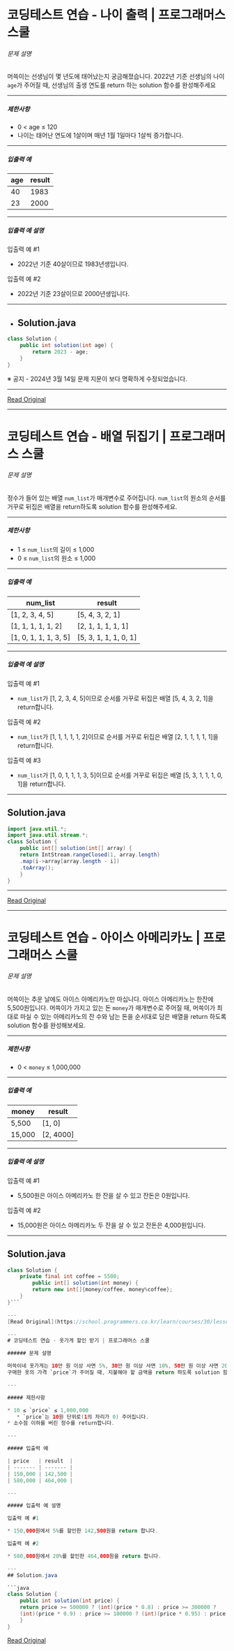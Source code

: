 # 코딩테스트 연습 - 나이 출력 | 프로그래머스 스쿨
###### 문제 설명

머쓱이는 선생님이 몇 년도에 태어났는지 궁금해졌습니다. 2022년 기준 선생님의 나이 `age`가 주어질 때, 선생님의 출생 연도를 return 하는 solution 함수를 완성해주세요

---

##### 제한사항

* 0 < age ≤ 120
* 나이는 태어난 연도에 1살이며 매년 1월 1일마다 1살씩 증가합니다.

---

##### 입출력 예

| age | result |
| --- | ------ |
| 40  | 1983   |
| 23  | 2000   |

---

##### 입출력 예 설명

입출력 예 #1

* 2022년 기준 40살이므로 1983년생입니다.

입출력 예 #2

* 2022년 기준 23살이므로 2000년생입니다.

---
* ## Solution.java

```java
class Solution {
    public int solution(int age) {
        return 2023 - age;
    }
}
```

※ 공지 - 2024년 3월 14일 문제 지문이 보다 명확하게 수정되었습니다.

---
[Read Original](https://school.programmers.co.kr/learn/courses/30/lessons/120820)

---
# 코딩테스트 연습 - 배열 뒤집기 | 프로그래머스 스쿨

###### 문제 설명

정수가 들어 있는 배열 `num_list`가 매개변수로 주어집니다. `num_list`의 원소의 순서를 거꾸로 뒤집은 배열을 return하도록 solution 함수를 완성해주세요.

---

##### 제한사항

* 1 ≤ `num_list`의 길이 ≤ 1,000
* 0 ≤ `num_list`의 원소 ≤ 1,000

---

##### 입출력 예

| num\_list               | result                  |
| ----------------------- | ----------------------- |
| \[1, 2, 3, 4, 5\]       | \[5, 4, 3, 2, 1\]       |
| \[1, 1, 1, 1, 1, 2\]    | \[2, 1, 1, 1, 1, 1\]    |
| \[1, 0, 1, 1, 1, 3, 5\] | \[5, 3, 1, 1, 1, 0, 1\] |

---

##### 입출력 예 설명

입출력 예 #1

* `num_list`가 \[1, 2, 3, 4, 5\]이므로 순서를 거꾸로 뒤집은 배열 \[5, 4, 3, 2, 1\]을 return합니다.

입출력 예 #2

* `num_list`가 \[1, 1, 1, 1, 1, 2\]이므로 순서를 거꾸로 뒤집은 배열 \[2, 1, 1, 1, 1, 1\]을 return합니다.

입출력 예 #3

* `num_list`가 \[1, 0, 1, 1, 1, 3, 5\]이므로 순서를 거꾸로 뒤집은 배열 \[5, 3, 1, 1, 1, 0, 1\]을 return합니다.

---
## Solution.java

```java
import java.util.*;
import java.util.stream.*;
class Solution {
    public int[] solution(int[] array) {
	return IntStream.rangeClosed(1, array.length)
    .map(i->array[array.length - i])
    .toArray();
    }
}
```


---
[Read Original](https://school.programmers.co.kr/learn/courses/30/lessons/120821)

---
# 코딩테스트 연습 - 아이스 아메리카노 | 프로그래머스 스쿨
###### 문제 설명

머쓱이는 추운 날에도 아이스 아메리카노만 마십니다. 아이스 아메리카노는 한잔에 5,500원입니다. 머쓱이가 가지고 있는 돈 `money`가 매개변수로 주어질 때, 머쓱이가 최대로 마실 수 있는 아메리카노의 잔 수와 남는 돈을 순서대로 담은 배열을 return 하도록 solution 함수를 완성해보세요.

---

##### 제한사항

* 0 < `money` ≤ 1,000,000

---

##### 입출력 예

| money  | result      |
| ------ | ----------- |
| 5,500  | \[1, 0\]    |
| 15,000 | \[2, 4000\] |

---

##### 입출력 예 설명

입출력 예 #1

* 5,500원은 아이스 아메리카노 한 잔을 살 수 있고 잔돈은 0원입니다.

입출력 예 #2

* 15,000원은 아이스 아메리카노 두 잔을 살 수 있고 잔돈은 4,000원입니다.

---
## Solution.java

```java
class Solution {
    private final int coffee = 5500;
	    public int[] solution(int money) {
        return new int[]{money/coffee, money%coffee};
    }
}```

---
[Read Original](https://school.programmers.co.kr/learn/courses/30/lessons/120819)

---
# 코딩테스트 연습 - 옷가게 할인 받기 | 프로그래머스 스쿨

###### 문제 설명

머쓱이네 옷가게는 10만 원 이상 사면 5%, 30만 원 이상 사면 10%, 50만 원 이상 사면 20%를 할인해줍니다.  
구매한 옷의 가격 `price`가 주어질 때, 지불해야 할 금액을 return 하도록 solution 함수를 완성해보세요.

---

##### 제한사항

* 10 ≤ `price` ≤ 1,000,000  
   * `price`는 10원 단위로(1의 자리가 0) 주어집니다.
* 소수점 이하를 버린 정수를 return합니다.

---

##### 입출력 예

| price   | result  |
| ------- | ------- |
| 150,000 | 142,500 |
| 580,000 | 464,000 |

---

##### 입출력 예 설명

입출력 예 #1

* 150,000원에서 5%를 할인한 142,500원을 return 합니다.

입출력 예 #2

* 580,000원에서 20%를 할인한 464,000원을 return 합니다.

---
## Solution.java

```java
class Solution {
	public int solution(int price) {
	return price >= 500000 ? (int)(price * 0.8) : price >= 300000 ?
	(int)(price * 0.9) : price >= 100000 ? (int)(price * 0.95) : price;
	}
}

```

[Read Original](https://school.programmers.co.kr/learn/courses/30/lessons/120818)